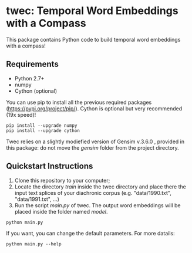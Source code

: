 # twec: Temporal Word Embeddings with a Compass

This package contains Python code to build temporal word embeddings with a compass!

## Requirements

* Python 2.7+
* numpy
* Cython (optional)

You can use pip to install all the previous required packages (https://pypi.org/project/pip/). Cython is optional but very recommended (19x speed)!
```
pip install --upgrade numpy
pip install --upgrade cython
```
Twec relies on a slightly modiefied version of Gensim v.3.6.0 , provided in this package: do not move the *gensim* folder from the project directory.

## Quickstart Instructions

1. Clone this repository to your computer;
2. Locate the directory *train* inside the twec directory and place there the input text splices of your diachronic corpus (e.g. "data/1990.txt", "data/1991.txt", ...)
3. Run the script *main.py* of twec. The output word embeddings will be placed inside the folder named *model*.
```
python main.py
```
If you want, you can change the default parameters. For more datails:
```
python main.py --help
```

